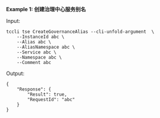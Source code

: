 **Example 1: 创建治理中心服务别名**



Input: 

```
tccli tse CreateGovernanceAlias --cli-unfold-argument  \
    --InstanceId abc \
    --Alias abc \
    --AliasNamespace abc \
    --Service abc \
    --Namespace abc \
    --Comment abc
```

Output: 
```
{
    "Response": {
        "Result": true,
        "RequestId": "abc"
    }
}
```

